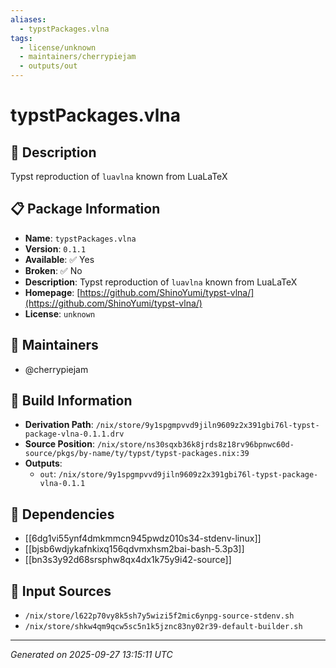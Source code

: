 ```yaml
---
aliases:
  - typstPackages.vlna
tags:
  - license/unknown
  - maintainers/cherrypiejam
  - outputs/out
---
```


# typstPackages.vlna

## 📝 Description

Typst reproduction of `luavlna` known from LuaLaTeX

## 📋 Package Information

- **Name**: `typstPackages.vlna`
- **Version**: `0.1.1`
- **Available**: ✅ Yes
- **Broken**: ✅ No
- **Description**: Typst reproduction of `luavlna` known from LuaLaTeX
- **Homepage**: [https://github.com/ShinoYumi/typst-vlna/](https://github.com/ShinoYumi/typst-vlna/)
- **License**: `unknown`
## 👥 Maintainers

- @cherrypiejam


## 🔧 Build Information

- **Derivation Path**: `/nix/store/9y1spgmpvvd9jiln9609z2x391gbi76l-typst-package-vlna-0.1.1.drv`
- **Source Position**: `/nix/store/ns30sqxb36k8jrds8z18rv96bpnwc60d-source/pkgs/by-name/ty/typst/typst-packages.nix:39`
- **Outputs**:
  - `out`:  `/nix/store/9y1spgmpvvd9jiln9609z2x391gbi76l-typst-package-vlna-0.1.1`

## 🔗 Dependencies

- [[6dg1vi55ynf4dmkmmcn945pwdz010s34-stdenv-linux]]
- [[bjsb6wdjykafnkixq156qdvmxhsm2bai-bash-5.3p3]]
- [[bn3s3y92d68srsphw8qx4dx1k75y9i42-source]]

## 📁 Input Sources

- `/nix/store/l622p70vy8k5sh7y5wizi5f2mic6ynpg-source-stdenv.sh`
- `/nix/store/shkw4qm9qcw5sc5n1k5jznc83ny02r39-default-builder.sh`

---
*Generated on 2025-09-27 13:15:11 UTC*

